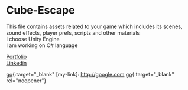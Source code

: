 # Cube-Escape
This file contains assets related to your game which includes  its scenes, sound effects, player prefs, scripts and other materials
<br> I choose Unity Engine <br>
I am working on C# language

[Portfolio](https://bilalhere.dorik.io/)
<br>
[Linkedin](https://www.linkedin.com/in/bilal-shahid-109490270/)

[go](http://stackoverflow.com){:target="_blank"
[my-link]: http://google.com
[go](http://stackoverflow.com){:target="_blank" rel="noopener"}
